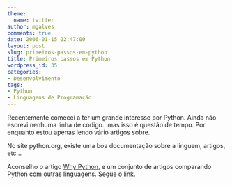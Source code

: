 ```yaml
---
theme:
  name: twitter
author: mgalves
comments: true
date: 2006-01-15 22:47:00
layout: post
slug: primeiros-passos-em-python
title: Primeiros passos em Python
wordpress_id: 35
categories:
- Desenvolvimento
tags:
- Python
- Linguagens de Programação
---
```


Recentemente comecei a ter um grande interesse por Python. Ainda não escrevi nenhuma linha de código...mas isso é questão de tempo. Por enquanto estou apenas lendo vário artigos sobre.

No site python.org, existe uma boa documentação sobre a linguem, artigos, etc...

Aconselho o artigo [Why Python,](http://www.linuxjournal.com/article/3882) e um conjunto de artigos comparando Python com outras linguagens. Segue o [link](http://wiki.python.org/moin/LanguageComparisons).
